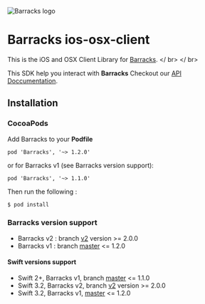 ![Barracks logo](https://barracks.io/wp-content/uploads/2016/09/barracks_logo_green.png)
# Barracks ios-osx-client
This is the iOS and OSX Client Library for [Barracks](https://barracks.io/). </ br> </ br>

This SDK help you interact with **Barracks** Checkout our [API Doccumentation](https://barracks.io/support/).

## Installation
### CocoaPods
Add Barracks to your **Podfile**
```text
pod 'Barracks', '~> 1.2.0'
```
or for Barracks v1 (see Barracks version support): 
```text
pod 'Barracks', '~> 1.1.0'
```
Then run the following : 
```bash
$ pod install
```


### Barracks version support
- Barracks v2 : branch [v2](https://github.com/barracksiot/ios-osx-client/tree/v2) version >= 2.0.0
- Barracks v1 : branch [master](https://github.com/barracksiot/ios-osx-client/tree/1.2.0) <= 1.2.0

#### Swift versions support

- Swift 2+, Barracks v1, branch [master](https://github.com/barracksiot/ios-osx-client/tree/1.1.0) <= 1.1.0
- Swift 3.2, Barracks v2, branch [v2](https://github.com/barracksiot/ios-osx-client/tree/v2) version >= 2.0.0
- Swift 3.2, Barracks v1, [master](https://github.com/barracksiot/ios-osx-client/tree/1.2.0) <= 1.2.0
